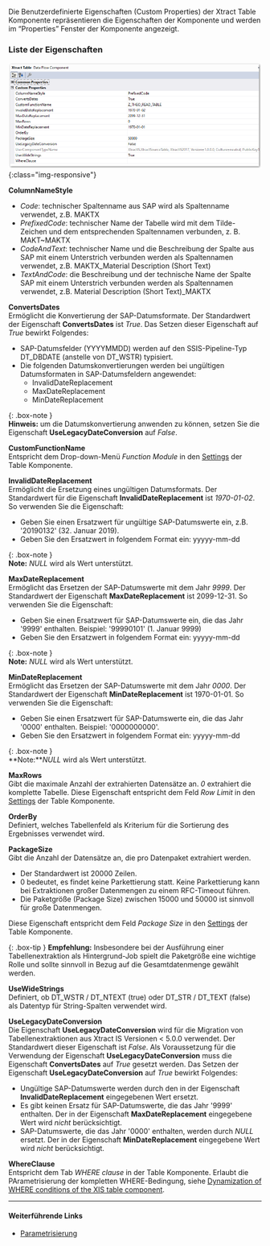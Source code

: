 
Die Benutzerdefinierte Eigenschaften (Custom Properties) der Xtract Table Komponente repräsentieren die Eigenschaften der Komponente und werden im “Properties” Fenster der Komponente angezeigt.

### Liste der Eigenschaften

![Table-XIS-Properties](/img/content/Table-XIS-Properties.png){:class="img-responsive"}

**ColumnNameStyle**<br>
- *Code*: technischer Spaltenname aus SAP wird als Spaltenname verwendet, z.B. MAKTX
- *PrefixedCode*: technischer Name der Tabelle wird mit dem Tilde-Zeichen und dem entsprechenden Spaltennamen verbunden, z. B. MAKT~MAKTX
- *CodeAndText*: technischer Name und die Beschreibung der Spalte aus SAP mit einem Unterstrich verbunden werden als Spaltennamen verwendet, z.B. MAKTX_Material Description (Short Text)
- *TextAndCode*: die Beschreibung und der technische Name der Spalte SAP mit einem Unterstrich verbunden werden als Spaltennamen verwendet, z.B. Material Description (Short Text)_MAKTX

**ConvertsDates**<br>
Ermöglicht die Konvertierung der SAP-Datumsformate. Der Standardwert der Eigenschaft **ConvertsDates** ist *True*. Das Setzen dieser Eigenschaft auf *True* bewirkt Folgendes:
* SAP-Datumsfelder (YYYYMMDD) werden auf den SSIS-Pipeline-Typ DT_DBDATE (anstelle von DT_WSTR) typisiert.
* Die folgenden Datumskonvertierungen werden bei ungültigen Datumsformaten in SAP-Datumsfeldern angewendet:
	- InvalidDateReplacement
	- MaxDateReplacement
	- MinDateReplacement

{: .box-note }	
**Hinweis:** um die Datumskonvertierung anwenden zu können, setzen Sie die Eigenschaft **UseLegacyDateConversion** auf *False*.


**CustomFunctionName**<br>
Entspricht dem Drop-down-Menü *Function Module* in den [Settings](./extraktionseinstellungen) der Table Komponente.

**InvalidDateReplacement** <br>
Ermöglicht die Ersetzung eines ungültigen Datumsformats. Der Standardwert für die Eigenschaft **InvalidDateReplacement** ist *1970-01-02*.  So verwenden Sie die Eigenschaft:
* Geben Sie einen Ersatzwert für ungültige SAP-Datumswerte ein, z.B. '20190132' (32. Januar 2019).
* Geben Sie den Ersatzwert in folgendem Format ein: yyyyy-mm-dd

{: .box-note }	
**Note:** *NULL* wird als Wert unterstützt.


**MaxDateReplacement** <br>
Ermöglicht das Ersetzen der SAP-Datumswerte mit dem Jahr *9999*. Der Standardwert der Eigenschaft **MaxDateReplacement** ist 2099-12-31. So verwenden Sie die Eigenschaft:
* Geben Sie einen Ersatzwert für SAP-Datumswerte ein, die das Jahr '9999' enthalten. Beispiel: '99990101' (1. Januar 9999)
* Geben Sie den Ersatzwert in folgendem Format ein: yyyyy-mm-dd

{: .box-note }	
**Note:** *NULL* wird als Wert unterstützt.


**MinDateReplacement** <br>
Ermöglicht das Ersetzen der SAP-Datumswerte mit dem Jahr *0000*. Der Standardwert der Eigenschaft **MinDateReplacement** ist 1970-01-01. So verwenden Sie die Eigenschaft:
* Geben Sie einen Ersatzwert für SAP-Datumswerte ein, die das Jahr '0000' enthalten. Beispiel: '0000000000'. 
* Geben Sie den Ersatzwert in folgendem Format ein: yyyyy-mm-dd

{: .box-note }	
**Note:***NULL* wird als Wert unterstützt.

**MaxRows**<br>
Gibt die maximale Anzahl der extrahierten Datensätze an. *0* extrahiert die komplette Tabelle.
Diese Eigenschaft entspricht dem Feld *Row Limit* in den [Settings](./extraktionseinstellungen) der Table Komponente.

**OrderBy**<br>
Definiert, welches Tabellenfeld als Kriterium für die Sortierung des Ergebnisses verwendet wird.

**PackageSize**<br> 
Gibt die Anzahl der Datensätze an, die pro Datenpaket extrahiert werden.
- Der Standardwert ist 20000 Zeilen. 
- 0 bedeutet, es findet keine Parkettierung statt. Keine Parkettierung kann bei Extraktionen großer Datenmengen zu einem RFC-Timeout führen.
- Die Paketgröße (Package Size) zwischen 15000 und 50000 ist sinnvoll für große Datenmengen.

Diese Eigenschaft entspricht dem Feld *Package Size* in den [Settings](./extraktionseinstellungen) der Table Komponente.

{: .box-tip }
**Empfehlung:** Insbesondere bei der Ausführung einer Tabellenextraktion als Hintergrund-Job spielt die Paketgröße eine wichtige Rolle und sollte sinnvoll in Bezug auf die Gesamtdatenmenge gewählt werden. 


**UseWideStrings**<br> 
Definiert, ob DT_WSTR / DT_NTEXT (true) oder DT_STR / DT_TEXT (false) als Datentyp für String-Spalten verwendet wird.

**UseLegacyDateConversion**<br>
Die Eigenschaft **UseLegacyDateConversion** wird für die Migration von Tabellenextraktionen aus Xtract IS Versionen < 5.0.0 verwendet. Der Standardwert dieser Eigenschaft ist *False*. Als Voraussetzung für die Verwendung der Eigenschaft **UseLegacyDateConversion** muss die Eigenschaft **ConvertsDates** auf *True* gesetzt werden. Das Setzen der Eigenschaft **UseLegacyDateConversion** auf *True* bewirkt Folgendes:
* Ungültige SAP-Datumswerte werden durch den in der Eigenschaft **InvalidDateReplacement** eingegebenen Wert ersetzt.
* Es gibt keinen Ersatz für SAP-Datumswerte, die das Jahr '9999' enthalten.  Der in der Eigenschaft **MaxDateReplacement** eingegebene Wert wird *nicht* berücksichtigt. 
* SAP-Datumswerte, die das Jahr '0000' enthalten, werden durch *NULL* ersetzt.  Der in der Eigenschaft **MinDateReplacement** eingegebene Wert wird *nicht* berücksichtigt. 

**WhereClause**<br>
Entspricht dem Tab *WHERE clause* in der Table Komponente. Erlaubt die PArametrisierung der kompletten WHERE-Bedingung, siehe [Dynamization of WHERE conditions of the XIS table component](https://kb.theobald-software.com/xtract-is/Dynamization-of-WHERE-conditions-of-the-XIS-table-components).

****
#### Weiterführende Links
- [Parametrisierung](./table-parametrisierung) 
